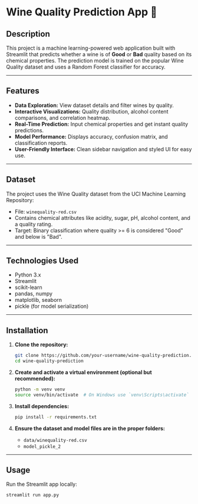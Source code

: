 # Wine Quality Prediction App 🍷

## Description

This project is a machine learning-powered web application built with Streamlit that predicts whether a wine is of **Good** or **Bad** quality based on its chemical properties. The prediction model is trained on the popular Wine Quality dataset and uses a Random Forest classifier for accuracy.

---

## Features

- **Data Exploration:** View dataset details and filter wines by quality.
- **Interactive Visualizations:** Quality distribution, alcohol content comparisons, and correlation heatmap.
- **Real-Time Prediction:** Input chemical properties and get instant quality predictions.
- **Model Performance:** Displays accuracy, confusion matrix, and classification reports.
- **User-Friendly Interface:** Clean sidebar navigation and styled UI for easy use.

---

## Dataset

The project uses the Wine Quality dataset from the UCI Machine Learning Repository:

- File: `winequality-red.csv`
- Contains chemical attributes like acidity, sugar, pH, alcohol content, and a quality rating.
- Target: Binary classification where quality >= 6 is considered "Good" and below is "Bad".

---

## Technologies Used

- Python 3.x
- Streamlit
- scikit-learn
- pandas, numpy
- matplotlib, seaborn
- pickle (for model serialization)

---

## Installation

1. **Clone the repository:**

   ```bash
   git clone https://github.com/your-username/wine-quality-prediction.git
   cd wine-quality-prediction
   ```

2. **Create and activate a virtual environment (optional but recommended):**

   ```bash
   python -m venv venv
   source venv/bin/activate  # On Windows use `venv\Scripts\activate`
   ```

3. **Install dependencies:**

   ```bash
   pip install -r requirements.txt
   ```

4. **Ensure the dataset and model files are in the proper folders:**
   - `data/winequality-red.csv`
   - `model_pickle_2`

---

## Usage

Run the Streamlit app locally:

```bash
streamlit run app.py
```
